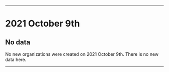 
***

# 2021 October 9th

## No data

No new organizations were created on 2021 October 9th. There is no new data here.

***
